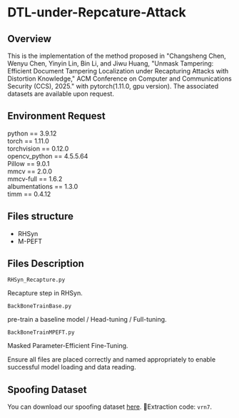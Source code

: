 # DTL-under-Repcature-Attack

## Overview

This is the implementation of the method proposed in "Changsheng Chen, Wenyu Chen, Yinyin Lin, Bin Li, and Jiwu Huang, "Unmask Tampering: Efficient Document Tampering Localization under Recapturing Attacks with Distortion Knowledge," ACM Conference on Computer and Communications Security (CCS), 2025." with pytorch(1.11.0, gpu version). The associated datasets are available upon request.

## Environment Request

python == 3.9.12  
torch == 1.11.0  
torchvision == 0.12.0  
opencv_python == 4.5.5.64  
Pillow == 9.0.1  
mmcv == 2.0.0  
mmcv-full == 1.6.2  
albumentations == 1.3.0  
timm == 0.4.12

## Files structure

* RHSyn
* M-PEFT

## Files Description

```RHSyn_Recapture.py```

Recapture step in RHSyn.

```BackBoneTrainBase.py```

pre-train a baseline model / Head-tuning / Full-tuning.

```BackBoneTrainMPEFT.py```

Masked Parameter-Efficient Fine-Tuning.

Ensure all files are placed correctly and named appropriately to enable successful model loading and data reading.

## Spoofing Dataset
You can download our spoofing dataset [here]( https://pan.baidu.com/s/10_U5ONvrvUpHmzDfSyvGPg). 🔑Extraction code: `vrn7`. 
